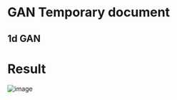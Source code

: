 GAN Temporary document
======================


1d GAN
---------

# Result

![image](img/output.gif)
